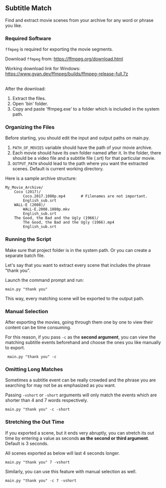 

## Subtitle Match

Find and extract movie scenes from your archive for any word or phrase you like.

### Required Software
`ffmpeg` is required for exporting the movie segments.

Download `ffmpeg` from:
https://ffmpeg.org/download.html

Working download link for Windows:
https://www.gyan.dev/ffmpeg/builds/ffmpeg-release-full.7z

\
After the download:
1. Extract the files.
2. Open 'bin' folder.
3. Copy and paste 'ffmpeg.exe' to a folder which is included in the system path.

### Organizing the Files
Before starting, you should edit the input and output paths on main.py.

1. `PATH_OF_MOVIES` variable should have the path of your movie archive.
2. Each movie should have its own folder named after it. In the folder, there should be a video file and a subtitle file (.srt) for that particular movie.
3. `OUTPUT_PATH` should lead to the path where you want the extracted scenes. Default is current working directory.

Here is a sample archive structure:
```
My_Movie_Archive/
    Coco (2017)/
        Coco.2017.1080p.mp4       # Filenames are not important.
        English_sub.srt
    WALL-E (2008)/
        WALL-E.2008.1080p.mkv
        English_sub.srt
    The Good, the Bad and the Ugly (1966)/
        The Good, the Bad and the Ugly (1966).mp4
        English_sub.srt
```

### Running the Script
Make sure that project folder is in the system path. Or you can create a separate batch file.

Let's say that you want to extract every scene that includes the phrase "thank you".

Launch the command prompt and run:

    main.py "thank you"

This way, every matching scene will be exported to the output path.

### Manual Selection
After exporting the movies, going through them one by one to view their content can be time consuming.

For this reason, if you pass `-c` as the **second argument**, you can view the matching subtitle events beforehand and choose the ones you like manually to export.

     main.py "thank you" -c

### Omitting Long Matches
Sometimes a subtitle event can be really crowded and the phrase you are searching for may not be as emphasized as you want.

Passing `-vshort` or `-short` arguments will only match the events which are shorter than 4 and 7 words respectively.

    main.py "thank you" -c -short

### Stretching the Out Time
If you exported a scene, but it ends very abruptly, you can stretch its out time by entering a value as seconds **as the second or third argument**. Default is 3 seconds.

All scenes exported as below will last 4 seconds longer.

    main.py "thank you" 7 -vshort


Similarly, you can use this feature with manual selection as well.

    main.py "thank you" -c 7 -vshort